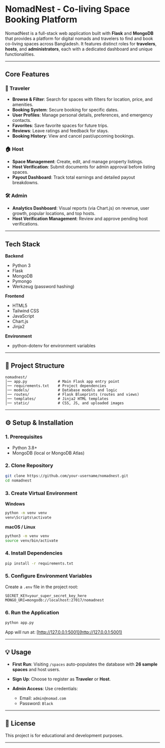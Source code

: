 # NomadNest - Co-living Space Booking Platform

NomadNest is a full-stack web application built with **Flask** and **MongoDB** that provides a platform for digital nomads and travelers to find and book co-living spaces across Bangladesh.
It features distinct roles for **travelers**, **hosts**, and **administrators**, each with a dedicated dashboard and unique functionalities.

---

## Core Features

### 👤 Traveler

* **Browse & Filter**: Search for spaces with filters for location, price, and amenities.
* **Booking System**: Secure booking for specific dates.
* **User Profiles**: Manage personal details, preferences, and emergency contacts.
* **Favorites**: Save favorite spaces for future trips.
* **Reviews**: Leave ratings and feedback for stays.
* **Booking History**: View and cancel past/upcoming bookings.

### 🏠 Host

* **Space Management**: Create, edit, and manage property listings.
* **Host Verification**: Submit documents for admin approval before listing spaces.
* **Payout Dashboard**: Track total earnings and detailed payout breakdowns.

### 🛠️ Admin

* **Analytics Dashboard**: Visual reports (via Chart.js) on revenue, user growth, popular locations, and top hosts.
* **Host Verification Management**: Review and approve pending host verifications.

---

## Tech Stack

**Backend**

* Python 3
* Flask
* MongoDB
* Pymongo
* Werkzeug (password hashing)

**Frontend**

* HTML5
* Tailwind CSS
* JavaScript
* Chart.js
* Jinja2

**Environment**

* python-dotenv for environment variables

---

## 📂 Project Structure

```
nomadnest/
│── app.py              # Main Flask app entry point
│── requirements.txt    # Project dependencies
│── models/             # Database models and logic
│── routes/             # Flask Blueprints (routes and views)
│── templates/          # Jinja2 HTML templates
│── static/             # CSS, JS, and uploaded images
```

---

## ⚙️ Setup & Installation

### 1. Prerequisites

* Python 3.8+
* MongoDB (local or MongoDB Atlas)

### 2. Clone Repository

```bash
git clone https://github.com/your-username/nomadnest.git
cd nomadnest
```

### 3. Create Virtual Environment

**Windows**

```bash
python -m venv venv
venv\Scripts\activate
```

**macOS / Linux**

```bash
python3 -m venv venv
source venv/bin/activate
```

### 4. Install Dependencies

```bash
pip install -r requirements.txt
```

### 5. Configure Environment Variables

Create a `.env` file in the project root:

```env
SECRET_KEY=your_super_secret_key_here
MONGO_URI=mongodb://localhost:27017/nomadnest
```

### 6. Run the Application

```bash
python app.py
```

App will run at: [http://127.0.0.1:5001](http://127.0.0.1:5001)

---

## 💡 Usage

* **First Run**: Visiting `/spaces` auto-populates the database with **26 sample spaces** and host users.
* **Sign Up**: Choose to register as **Traveler** or **Host**.
* **Admin Access**: Use credentials:

  * Email: `admin@nomad.com`
  * Password: `Black`

---

## 📌 License

This project is for educational and development purposes.

---
